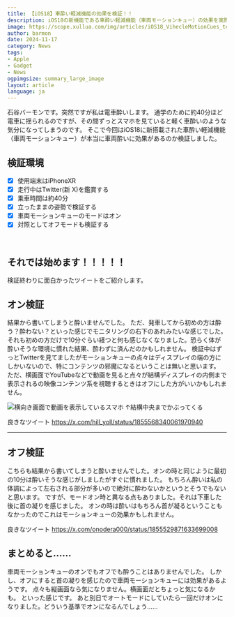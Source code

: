 ```yaml
---
title: 【iOS18】車酔い軽減機能の効果を検証！！
description: iOS18の新機能である車酔い軽減機能（車両モーションキュー）の効果を実際に電車に乗って検証しました！
image: https://scope.xullua.com/img/articles/iOS18_VihecleMotionCues_test.webp
author: barmon
date: 2024-11-17
category: News
tags:
- Apple
- Gadget
- News
ogpimgsize: summary_large_image
layout: article
language: ja
---
```


石谷バーモンです。突然ですが私は電車酔いします。
通学のために約40分ほど電車に揺られるのですが、その間ずっとスマホを見ていると軽く車酔いのような気分になってしまうのです。
そこで今回はiOS18に新搭載された車酔い軽減機能（車両モーションキュー）が本当に車両酔いに効果があるのか検証しました。


## 検証環境
 * [x] 使用端末はiPhoneXR
 * [x] 走行中はTwitter(新 X)を鑑賞する
 * [x] 乗車時間は約40分
 * [x] 立ったままの姿勢で検証する
 * [x] 車両モーションキューのモードはオン
 * [x] 対照としてオフモードも検証する

<br>

## それでは始めます！！！！！
検証終わりに面白かったツイートをご紹介します。

## オン検証
結果から書いてしまうと酔いませんでした。
ただ、発車してから初めの方は酔う？酔わない？といった感じでモニタリングの右下のあれみたいな感じでした。
それも初めの方だけで10分ぐらい経つと何も感じなくなりました。恐らく体が酔いそうな環境に慣れた結果、酔わずに済んだのかもしれません。
検証中はずっとTwitterを見てましたがモーションキューの点々はディスプレイの端の方にしかいないので、特にコンテンツの邪魔になるということは無いと思います。
ただ、横画面でYouTubeなどで動画を見ると点々が結構ディスプレイの内側まで表示されるの映像コンテンツ系を視聴するときはオフにした方がいいかもしれません。

![横向き画面で動画を表示しているスマホ](https://scope.xullua.com/img/articles/iOS18_VihecleMotionCues_test_2.webp)
↑結構中央までかぶってくる

良きなツイート
https://x.com/hill_yoll/status/1855568340061970940

---

## オフ検証
こちらも結果から書いてしまうと酔いませんでした。オンの時と同じように最初の10分は酔いそうな感じがしましたがすぐに慣れました。
もちろん酔いは私の体調によって左右される部分が多いので絶対に酔わないかというとそうでもないと思います。
ですが、モードオン時と異なる点もありました。それは下車した後に首の凝りを感じました。
オンの時は酔いはもちろん首が凝るということもなかったのでこれはモーションキューの効果かもしれません。

良きなツイート
https://x.com/onodera000/status/1855529871633699008

## まとめると......
車両モーションキューのオンでもオフでも酔うことはありませんでした。
しかし、オフにすると首の凝りを感じたので車両モーションキューには効果があるようです。
点々も縦画面なら気になりません。横画面だとちょっと気になるかも。
といった感じです。
あと別日でオートモードにしていたら一回だけオンになりました。どういう基準でオンになるんでしょう......
